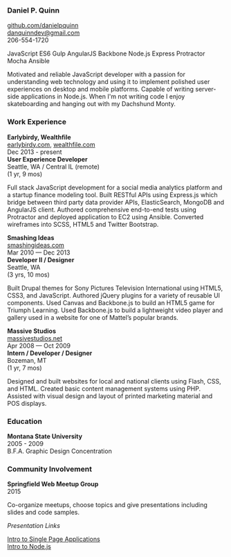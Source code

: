 <section class="resume">
  <section>
    <div class="row">
      <div class="col-md-8">
        <h1>Daniel P. Quinn</h1>
      </div>
      <div class="col-md-4">
        <p>
          <a target="_blank" href="http://github.com/danielpquinn">github.com/danielpquinn</a><br>
          <a href="mailto:danquinndev@gmail.com">danquinndev@gmail.com</a><br>
          206-554-1720<br>
        </p>
      </div>
    </div>
  </section>
  <section>
    <div class="row">
      <div class="col-md-12">
        <span class="badge">JavaScript</span>
        <span class="badge">ES6</span>
        <span class="badge">Gulp</span>
        <span class="badge">AngularJS</span>
        <span class="badge">Backbone</span>
        <span class="badge">Node.js</span>
        <span class="badge">Express</span>
        <span class="badge">Protractor</span>
        <span class="badge">Mocha</span>
        <span class="badge">Ansible</span>
      </div>
    </div>
  </section>
  <section>
    <div class="row">
      <div class="col-md-12">
        <p class="lead">
          Motivated and reliable JavaScript developer with a passion for understanding web technology and using it to implement polished user experiences on desktop and mobile platforms. Capable of writing server-side applications in Node.js. When I'm not writing code I enjoy skateboarding and hanging out with my Dachshund Monty.
        </p>
      </div>
    </div>
  </section>
  <section>
    <div class="row">
      <div class="col-md-12">
        <h3>Work Experience</h3>
      </div>
    </div>
  </section>
  <section>
    <div class="row">
      <div class="col-md-4"><strong>Earlybirdy, Wealthfile</strong></div>
      <div class="col-md-4"><a target="_blank" href="https://earlybirdy.com">earlybirdy.com</a>, <a target="_blank" href="https://wealthfile.com">wealthfile.com</a></div>
      <div class="col-md-4">Dec 2013 - present</div>
    </div>
    <div class="row">
      <div class="col-md-4"><strong>User Experience Developer</strong></div>
      <div class="col-md-4">Seattle, WA / Central IL (remote)</div>
      <div class="col-md-4">(1 yr, 9 mos)</div>
    </div>
    <div class="row">
      <div class="col-md-12">
        <p>Full stack JavaScript development for a social media analytics platform and a startup finance modeling tool. Built RESTful APIs using Express.js which bridge between third party data provider APIs, ElasticSearch, MongoDB and AngularJS client. Authored comprehensive end-to-end tests using Protractor and deployed application to EC2 using Ansible. Converted wireframes into SCSS, HTML5 and Twitter Bootstrap.</p>
      </div>
    </div>
  </section>
  <section>
    <div class="row">
      <div class="col-md-4"><strong>Smashing Ideas</strong></div>
      <div class="col-md-4"><a target="_blank" href="http://smashingideas.com">smashingideas.com</a></div>
      <div class="col-md-4">Mar 2010 — Dec 2013</div>
    </div>
    <div class="row">
      <div class="col-md-4"><strong>Developer II / Designer</strong></div>
      <div class="col-md-4">Seattle, WA</div>
      <div class="col-md-4">(3 yrs, 10 mos)</div>
    </div>
    <div class="row">
      <div class="col-md-12">
        <p>Built Drupal themes for Sony Pictures Television International using HTML5, CSS3, and JavaScript. Authored jQuery plugins for a variety of reusable UI components. Used Canvas and Backbone.js to build an HTML5 game for Triumph Learning. Used Backbone.js to build a lightweight video player and gallery used in a website for one of Mattel’s popular brands.</p>
      </div>
    </div>
  </section>
  <section>
    <div class="row">
      <div class="col-md-4"><strong>Massive Studios</strong></div>
      <div class="col-md-4"><a target="_blank" href="http://massivestudios.net">massivestudios.net</a></div>
      <div class="col-md-4">Apr 2008 — Oct 2009</div>
    </div>
    <div class="row">
      <div class="col-md-4"><strong>Intern / Developer / Designer</strong></div>
      <div class="col-md-4">Bozeman, MT</div>
      <div class="col-md-4">(1 yr, 7 mos)</div>
    </div>
    <div class="row">
      <div class="col-md-12">
        <p>Designed and built websites for local and national clients using Flash, CSS, and HTML. Created basic content management systems using PHP. Assisted with visual design and layout of printed marketing material and POS displays.</p>
      </div>
    </div>
  </section>
  <section>
    <div class="row">
      <div class="col-md-6">
        <section>
          <div class="row">
            <div class="col-md-12">
              <h3>Education</h3>
            </div>
          </div>
        </section>
        <section>
          <div class="row">
            <div class="col-md-8"><strong>Montana State University</strong></div>
            <div class="col-md-4">2005 - 2009</div>
          </div>
          <div class="row">
            <div class="col-md-12">B.F.A. Graphic Design Concentration</div>
          </div>
        </section>
      </div>
      <div class="col-md-6">
        <section>
          <div class="row">
            <div class="col-md-12">
              <h3>Community Involvement</h3>
            </div>
          </div>
        </section>
        <section>
          <div class="row">
            <div class="col-md-8"><strong>Springfield Web Meetup Group</strong></div>
            <div class="col-md-4">2015</div>
          </div>
          <div class="row">
            <div class="col-md-12">
              <p>Co-organize meetups, choose topics and give presentations including slides and code samples.</p>
              <p><em>Presentation Links</em></p>
              <p><a target="_blank" href="https://github.com/danielpquinn/springfield-web-spa">Intro to Single Page Applications</a><br><a target="_blank" href="https://github.com/danielpquinn/springfield-web-node">Intro to Node.js</a></p>
            </div>
          </div>
        </section>
      </div>
    </div>
  </section>
</section>